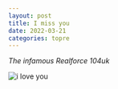 ```yaml
---
layout: post
title: I miss you
date: 2022-03-21
categories: topre
---
```


_The infamous Realforce 104uk_

![i love you](/assets/104ug1.jpeg)
